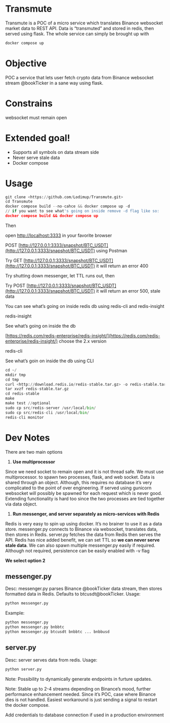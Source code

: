 # Transmute
Transmute is a POC of a micro service which translates Binance websocket market data to REST API. Data is “transmuted” and stored in redis, then served using flask. The whole service can simply be brought up with

```python
docker compose up
```
# Objective

POC a service that lets user fetch crypto data from Binance websocket stream <symbol>@bookTicker in a sane way using flask.

# Constrains

websocket must remain open

# Extended goal!

-   Supports all symbols on data stream side
-   Never serve stale data
-   Docker compose

# Usage

```python
git clone <https://github.com/Lodimup/Transmute.git>
cd Transmute
docker compose build --no-cahce && docker compose up -d
// if you want to see what's going on inside remove -d flag like so:
docker compose build && docker compose up

```

Then

open  [](http://localhost:3333/)[http://localhost:3333](http://localhost:3333/)  in your favorite browser

POST  [](http://127.0.0.1:3333/snapshot/BTC_USDT)[http://127.0.0.1:3333/snapshot/BTC_USDT](http://127.0.0.1:3333/snapshot/BTC_USDT)  using Postman

Try GET  [](http://127.0.0.1:3333/snapshot/BTC_USDT)[http://127.0.0.1:3333/snapshot/BTC_USDT](http://127.0.0.1:3333/snapshot/BTC_USDT)  it will return an error 400

Try shutting down messenger, let TTL runs out, then

Try POST  [](http://127.0.0.1:3333/snapshot/BTC_USDT)[http://127.0.0.1:3333/snapshot/BTC_USDT](http://127.0.0.1:3333/snapshot/BTC_USDT)  it will return an error 500, stale data

You can see what’s going on inside redis db using redis-cli and redis-insight

redis-insight

See what’s going on inside the db

[](https://redis.com/redis-enterprise/redis-insight/)[https://redis.com/redis-enterprise/redis-insight/](https://redis.com/redis-enterprise/redis-insight/)  choose the 2.x version

redis-cli

See what’s goin on inside the db using CLI

```python
cd ~/
mkdir tmp
cd tmp
curl <http://download.redis.io/redis-stable.tar.gz> -o redis-stable.tar.gz
tar xvzf redis-stable.tar.gz
cd redis-stable
make
make test //optional
sudo cp src/redis-server /usr/local/bin/
sudo cp src/redis-cli /usr/local/bin/
redis-cli monitor

```

# Dev Notes

There are two main options

1.  **Use multiprocessor**

Since we need socket to remain open and it is not thread safe. We must use multiprocessor. to spawn two processes, flask, and web socket. Data is shared through an object. Although, this requires no database it’s very complicated to the point of over engineering. If served using gunicorn websocket will possibly be spawned for each request which is never good. Extending functionality is hard too since the two processes are tied together via data object.

1.  **Run messenger, and server separately as micro-services with Redis**

Redis is very easy to spin up using docker. It’s no brainer to use it as a data store.  messenger.py connects to Binance via websocket, translates data, then stores in Redis.  server.py  fetches the data from Redis then serves the API. Redis has nice added benefit, we can set TTL so  **we can never serve stale data**. We can also spawn multiple  messenger.py easily if required. Although not required, persistence can be easily enabled with -v flag

**We select option 2**

## messenger.py

Desc:  messenger.py  parses Binance <symbol>@bookTicker data stream, then stores formatted data in Redis. Defaults to btcusdt@bookTicker. Usage:

```python
python messenger.py
```

Example:

```python
python messenger.py
python messenger.py bnbbtc
python messenger.py btcusdt bnbbtc ... bnbbusd

```

## server.py

Desc:  server  serves data from redis. Usage:

```python
python server.py
```

Note: Possibility to dynamically generate endpoints in furture updates.

Note: Stable up to 2-4 streams depending on Binance’s mood, further performance enhancement needed. Since it’s POC, case where Binance dies is not handled. Easiest workaround is just sending a signal to restart the docker compose.

Add credentials to database connection if used in a production environment
